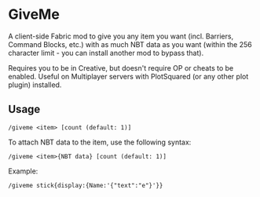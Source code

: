 # GiveMe
A client-side Fabric mod to give you any item you want (incl. Barriers, Command Blocks, etc.) with as much NBT data as you want (within the 256 character limit - you can install another mod to bypass that).

Requires you to be in Creative, but doesn't require OP or cheats to be enabled. Useful on Multiplayer servers with PlotSquared (or any other plot plugin) installed.

## Usage
```
/giveme <item> [count (default: 1)]
```

To attach NBT data to the item, use the following syntax:
```
/giveme <item>{NBT data} [count (default: 1)]
``` 

Example:
```
/giveme stick{display:{Name:'{"text":"e"}'}}
```